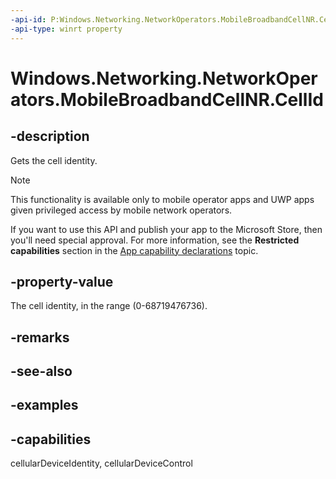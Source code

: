 ```yaml
---
-api-id: P:Windows.Networking.NetworkOperators.MobileBroadbandCellNR.CellId
-api-type: winrt property
---
```


# Windows.Networking.NetworkOperators.MobileBroadbandCellNR.CellId

<!--
public System.Nullable<long> CellId { get; }
-->

## -description

Gets the cell identity.

> [!NOTE]
> This functionality is available only to mobile operator apps and UWP apps given privileged access by mobile network operators.
> 
> If you want to use this API and publish your app to the Microsoft Store, then you'll need special approval. For more information, see the **Restricted capabilities** section in the [App capability declarations](/windows/uwp/packaging/app-capability-declarations#restricted-capabilities) topic.

## -property-value

The cell identity, in the range (0-68719476736).

## -remarks

## -see-also

## -examples

## -capabilities
cellularDeviceIdentity, cellularDeviceControl
